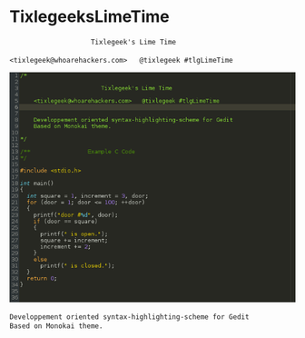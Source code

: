 # TixlegeeksLimeTime

						Tixlegeek's Lime Time
				
	<tixlegeek@whoarehackers.com>	@tixlegeek #tlgLimeTime
	
![alt tag](https://raw.githubusercontent.com/tixlegeek/TixlegeeksLimeTime/master/ExampleTheme.png)

	Developpement oriented syntax-highlighting-scheme for Gedit
	Based on Monokai theme.
